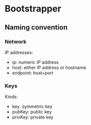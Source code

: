 # Bootstrapper

## Naming convention

### Network

IP addresses:

* ip: numeric IP address
* host: either IP address or hostname
* endpoint: host+port

### Keys

Kinds:

* key: symmetric key
* pubKey: public key
* privKey: private key
